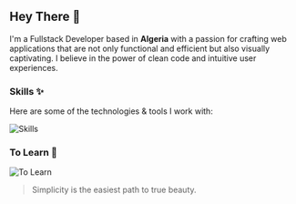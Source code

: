 ## Hey There 👋
I'm a Fullstack Developer based in **Algeria** with a passion for crafting web applications that are not only functional and efficient but also visually captivating. I believe in the power of clean code and intuitive user experiences.

### Skills ✨
Here are some of the technologies & tools I work with:

![Skills](https://skills.syvixor.com/api/icons?i=ts,nodejs,express,mongodb,postgresql,supabase,drizzle,storyblok,vuejs,nuxt,zod,motion,tailwindcss,unocss,github,git,npm,pnpm,docker,vscode,figma,photoshop,premierepro,chatgpt&perline=8)

### To Learn 📖
![To Learn](https://skills.syvixor.com/api/icons?i=pinia,jest&perline=8)

> Simplicity is the easiest path to true beauty.
